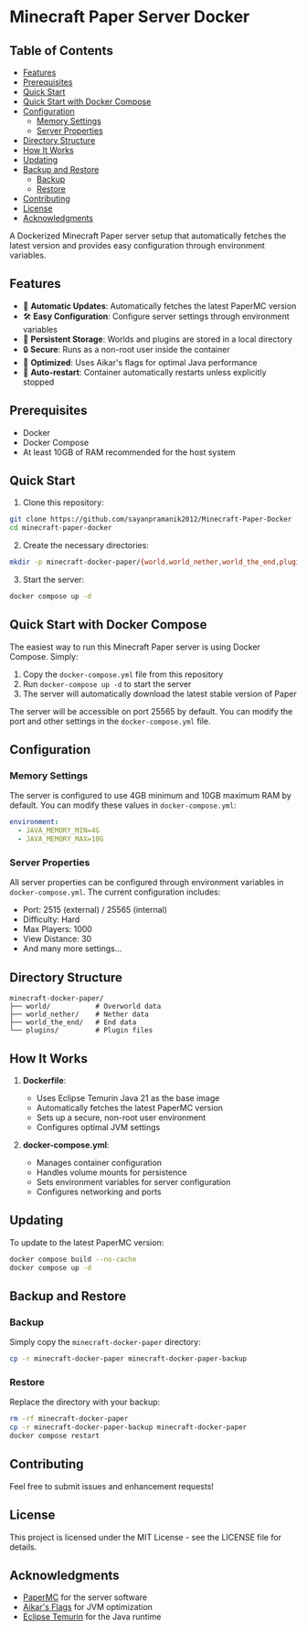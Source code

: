 # Minecraft Paper Server Docker

## Table of Contents

- [Features](#features)
- [Prerequisites](#prerequisites)
- [Quick Start](#quick-start)
- [Quick Start with Docker Compose](#quick-start-with-docker-compose)
- [Configuration](#configuration)
  - [Memory Settings](#memory-settings)
  - [Server Properties](#server-properties)
- [Directory Structure](#directory-structure)
- [How It Works](#how-it-works)
- [Updating](#updating)
- [Backup and Restore](#backup-and-restore)
  - [Backup](#backup)
  - [Restore](#restore)
- [Contributing](#contributing)
- [License](#license)
- [Acknowledgments](#acknowledgments)

A Dockerized Minecraft Paper server setup that automatically fetches the latest version and provides easy configuration through environment variables.

## Features

- 🚀 **Automatic Updates**: Automatically fetches the latest PaperMC version
- 🛠️ **Easy Configuration**: Configure server settings through environment variables
- 💾 **Persistent Storage**: Worlds and plugins are stored in a local directory
- 🔒 **Secure**: Runs as a non-root user inside the container
- 🚀 **Optimized**: Uses Aikar's flags for optimal Java performance
- 🔄 **Auto-restart**: Container automatically restarts unless explicitly stopped

## Prerequisites

- Docker
- Docker Compose
- At least 10GB of RAM recommended for the host system

## Quick Start

1. Clone this repository:

```bash
git clone https://github.com/sayanpramanik2012/Minecraft-Paper-Docker
cd minecraft-paper-docker
```

2. Create the necessary directories:

```bash
mkdir -p minecraft-docker-paper/{world,world_nether,world_the_end,plugins}
```

3. Start the server:

```bash
docker compose up -d
```

## Quick Start with Docker Compose

The easiest way to run this Minecraft Paper server is using Docker Compose. Simply:

1. Copy the `docker-compose.yml` file from this repository
2. Run `docker-compose up -d` to start the server
3. The server will automatically download the latest stable version of Paper

The server will be accessible on port 25565 by default. You can modify the port and other settings in the `docker-compose.yml` file.

## Configuration

### Memory Settings

The server is configured to use 4GB minimum and 10GB maximum RAM by default. You can modify these values in `docker-compose.yml`:

```yaml
environment:
  - JAVA_MEMORY_MIN=4G
  - JAVA_MEMORY_MAX=10G
```

### Server Properties

All server properties can be configured through environment variables in `docker-compose.yml`. The current configuration includes:

- Port: 2515 (external) / 25565 (internal)
- Difficulty: Hard
- Max Players: 1000
- View Distance: 30
- And many more settings...

## Directory Structure

```
minecraft-docker-paper/
├── world/           # Overworld data
├── world_nether/    # Nether data
├── world_the_end/   # End data
└── plugins/         # Plugin files
```

## How It Works

1. **Dockerfile**:

   - Uses Eclipse Temurin Java 21 as the base image
   - Automatically fetches the latest PaperMC version
   - Sets up a secure, non-root user environment
   - Configures optimal JVM settings

2. **docker-compose.yml**:
   - Manages container configuration
   - Handles volume mounts for persistence
   - Sets environment variables for server configuration
   - Configures networking and ports

## Updating

To update to the latest PaperMC version:

```bash
docker compose build --no-cache
docker compose up -d
```

## Backup and Restore

### Backup

Simply copy the `minecraft-docker-paper` directory:

```bash
cp -r minecraft-docker-paper minecraft-docker-paper-backup
```

### Restore

Replace the directory with your backup:

```bash
rm -rf minecraft-docker-paper
cp -r minecraft-docker-paper-backup minecraft-docker-paper
docker compose restart
```

## Contributing

Feel free to submit issues and enhancement requests!

## License

This project is licensed under the MIT License - see the LICENSE file for details.

## Acknowledgments

- [PaperMC](https://papermc.io/) for the server software
- [Aikar's Flags](https://mcflags.emc.gs) for JVM optimization
- [Eclipse Temurin](https://adoptium.net/) for the Java runtime
